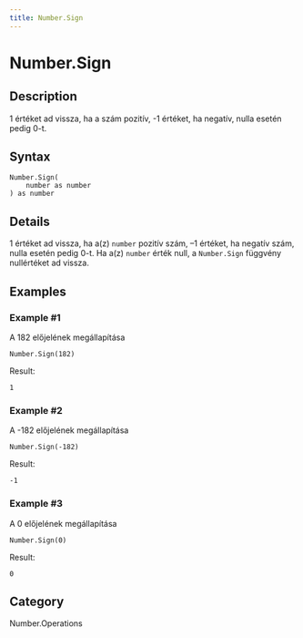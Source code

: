 ```yaml
---
title: Number.Sign
---
```


# Number.Sign


## Description

1 értéket ad vissza, ha a szám pozitív, -1 értéket, ha negatív, nulla esetén pedig 0-t.


## Syntax

```powerquery
Number.Sign(
    number as number
) as number
```


## Details

1 értéket ad vissza, ha a(z) <code>number</code> pozitív szám, –1 értéket, ha negatív szám, nulla esetén pedig 0-t.    Ha a(z) <code>number</code> érték null, a <code>Number.Sign</code> függvény nullértéket ad vissza.


## Examples

### Example #1 
A 182 előjelének megállapítása
```powerquery
Number.Sign(182)
```

Result: 
```powerquery
1
```


### Example #2 
A -182 előjelének megállapítása
```powerquery
Number.Sign(-182)
```

Result: 
```powerquery
-1
```


### Example #3 
A 0 előjelének megállapítása
```powerquery
Number.Sign(0)
```

Result: 
```powerquery
0
```




## Category
Number.Operations

